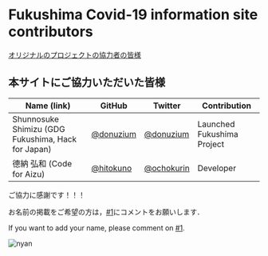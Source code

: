 Fukushima Covid-19 information site contributors
============================================

[オリジナルのプロジェクトの協力者の皆様](https://github.com/tokyo-metropolitan-gov/covid19/blob/development/CONTRIBUTORS.md)

## 本サイトにご協力いただいた皆様

| Name (link) | GitHub | Twitter | Contribution |
| --- | --- | --- | --- |
| Shunnosuke Shimizu (GDG Fukushima, Hack for Japan) | [@donuzium](https://github.com/donuzium) | [@donuzium](https://twitter.com/donuzium) | Launched Fukushima Project |
| 德納 弘和 (Code for Aizu) | [@hitokuno](https://github.com/hitokuno) | [@ochokurin](https://twitter.com/ochokurin) | Developer |

ご協力に感謝です！！！

お名前の掲載をご希望の方は，[#1](https://github.com/gdg-fukushima/covid19/issues/1)にコメントをお願いします．

If you want to add your name, please comment on [#1](https://github.com/gdg-fukushima/covid19/issues/1).

![nyan](https://i.gyazo.com/f04e7468ea6e4bb6e87f6817fea980f9.gif)
